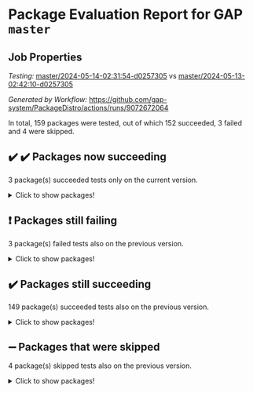 # Package Evaluation Report for GAP `master`

## Job Properties

*Testing:* [master/2024-05-14-02:31:54-d0257305](https://github.com/gap-system/PackageDistro/blob/data/reports/master/2024-05-14-02:31:54-d0257305) vs [master/2024-05-13-02:42:10-d0257305](https://github.com/gap-system/PackageDistro/blob/data/reports/master/2024-05-13-02:42:10-d0257305)

*Generated by Workflow:* https://github.com/gap-system/PackageDistro/actions/runs/9072672064

In total, 159 packages were tested, out of which 152 succeeded, 3 failed and 4 were skipped.

## :heavy_check_mark: :heavy_check_mark: Packages now succeeding

3 package(s) succeeded tests only on the current version.
<details><summary>Click to show packages!</summary>

- crypting 0.10.4 [(success)](https://github.com/gap-system/PackageDistro/actions/runs/9072672064/job/24928739776) vs crypting 0.10.4 [(failure)](https://github.com/gap-system/PackageDistro/actions/runs/9056203136/job/24878589173)
- io 4.8.2 [(success)](https://github.com/gap-system/PackageDistro/actions/runs/9072672064/job/24928748147) vs io 4.8.2 [(failure)](https://github.com/gap-system/PackageDistro/actions/runs/9056203136/job/24878595985)
- walrus 0.9991 [(success)](https://github.com/gap-system/PackageDistro/actions/runs/9072672064/job/24928760882) vs walrus 0.9991 [(failure)](https://github.com/gap-system/PackageDistro/actions/runs/9056203136/job/24878606288)
</details>

## :exclamation: Packages still failing

3 package(s) failed tests also on the previous version.
<details><summary>Click to show packages!</summary>

- factint 1.6.3 [(failure)](https://github.com/gap-system/PackageDistro/actions/runs/9072672064/job/24928742520)
- idrel 2.46 [(failure)](https://github.com/gap-system/PackageDistro/actions/runs/9072672064/job/24928747579)
- packagemanager 1.4.3 [(failure)](https://github.com/gap-system/PackageDistro/actions/runs/9072672064/job/24928752548)
</details>

## :heavy_check_mark: Packages still succeeding

149 package(s) succeeded tests also on the previous version.
<details><summary>Click to show packages!</summary>

- 4ti2interface 2023.02-04 [(success)](https://github.com/gap-system/PackageDistro/actions/runs/9072672064/job/24928732792)
- ace 5.6.2 [(success)](https://github.com/gap-system/PackageDistro/actions/runs/9072672064/job/24928732961)
- aclib 1.3.2 [(success)](https://github.com/gap-system/PackageDistro/actions/runs/9072672064/job/24928733155)
- agt 0.3.1 [(success)](https://github.com/gap-system/PackageDistro/actions/runs/9072672064/job/24928733295)
- alnuth 3.2.1 [(success)](https://github.com/gap-system/PackageDistro/actions/runs/9072672064/job/24928733434)
- anupq 3.3.0 [(success)](https://github.com/gap-system/PackageDistro/actions/runs/9072672064/job/24928733585)
- atlasrep 2.1.8 [(success)](https://github.com/gap-system/PackageDistro/actions/runs/9072672064/job/24928733733)
- autodoc 2023.06.19 [(success)](https://github.com/gap-system/PackageDistro/actions/runs/9072672064/job/24928733875)
- automata 1.15 [(success)](https://github.com/gap-system/PackageDistro/actions/runs/9072672064/job/24928735684)
- automgrp 1.3.2 [(success)](https://github.com/gap-system/PackageDistro/actions/runs/9072672064/job/24928736060)
- autpgrp 1.11 [(success)](https://github.com/gap-system/PackageDistro/actions/runs/9072672064/job/24928736321)
- cap 2024.04-01 [(success)](https://github.com/gap-system/PackageDistro/actions/runs/9072672064/job/24928737280)
- caratinterface 2.3.6 [(success)](https://github.com/gap-system/PackageDistro/actions/runs/9072672064/job/24928738244)
- cddinterface 2022.11.01 [(success)](https://github.com/gap-system/PackageDistro/actions/runs/9072672064/job/24928738422)
- circle 1.6.6 [(success)](https://github.com/gap-system/PackageDistro/actions/runs/9072672064/job/24928738560)
- classicpres 1.22 [(success)](https://github.com/gap-system/PackageDistro/actions/runs/9072672064/job/24928738722)
- cohomolo 1.6.11 [(success)](https://github.com/gap-system/PackageDistro/actions/runs/9072672064/job/24928738887)
- congruence 1.2.6 [(success)](https://github.com/gap-system/PackageDistro/actions/runs/9072672064/job/24928739043)
- corelg 1.56 [(success)](https://github.com/gap-system/PackageDistro/actions/runs/9072672064/job/24928739223)
- crime 1.6 [(success)](https://github.com/gap-system/PackageDistro/actions/runs/9072672064/job/24928739377)
- crisp 1.4.6 [(success)](https://github.com/gap-system/PackageDistro/actions/runs/9072672064/job/24928739596)
- cryst 4.1.27 [(success)](https://github.com/gap-system/PackageDistro/actions/runs/9072672064/job/24928739931)
- crystcat 1.1.10 [(success)](https://github.com/gap-system/PackageDistro/actions/runs/9072672064/job/24928740109)
- ctbllib 1.3.9 [(success)](https://github.com/gap-system/PackageDistro/actions/runs/9072672064/job/24928740281)
- cubefree 1.19 [(success)](https://github.com/gap-system/PackageDistro/actions/runs/9072672064/job/24928740482)
- curlinterface 2.3.2 [(success)](https://github.com/gap-system/PackageDistro/actions/runs/9072672064/job/24928740669)
- cvec 2.8.1 [(success)](https://github.com/gap-system/PackageDistro/actions/runs/9072672064/job/24928740868)
- datastructures 0.3.0 [(success)](https://github.com/gap-system/PackageDistro/actions/runs/9072672064/job/24928741101)
- deepthought 1.0.6 [(success)](https://github.com/gap-system/PackageDistro/actions/runs/9072672064/job/24928741263)
- design 1.8 [(success)](https://github.com/gap-system/PackageDistro/actions/runs/9072672064/job/24928741433)
- difsets 2.3.1 [(success)](https://github.com/gap-system/PackageDistro/actions/runs/9072672064/job/24928741670)
- digraphs 1.7.1 [(success)](https://github.com/gap-system/PackageDistro/actions/runs/9072672064/job/24928741821)
- edim 1.3.8 [(success)](https://github.com/gap-system/PackageDistro/actions/runs/9072672064/job/24928741983)
- example 4.3.4 [(success)](https://github.com/gap-system/PackageDistro/actions/runs/9072672064/job/24928742144)
- examplesforhomalg 2023.10-01 [(success)](https://github.com/gap-system/PackageDistro/actions/runs/9072672064/job/24928742312)
- ferret 1.0.10 [(success)](https://github.com/gap-system/PackageDistro/actions/runs/9072672064/job/24928742713)
- fga 1.5.0 [(success)](https://github.com/gap-system/PackageDistro/actions/runs/9072672064/job/24928742881)
- fining 1.5.6 [(success)](https://github.com/gap-system/PackageDistro/actions/runs/9072672064/job/24928743073)
- float 1.0.4 [(success)](https://github.com/gap-system/PackageDistro/actions/runs/9072672064/job/24928743259)
- format 1.4.4 [(success)](https://github.com/gap-system/PackageDistro/actions/runs/9072672064/job/24928743485)
- forms 1.2.11 [(success)](https://github.com/gap-system/PackageDistro/actions/runs/9072672064/job/24928743705)
- fplsa 1.2.6 [(success)](https://github.com/gap-system/PackageDistro/actions/runs/9072672064/job/24928743892)
- fr 2.4.13 [(success)](https://github.com/gap-system/PackageDistro/actions/runs/9072672064/job/24928744065)
- francy 2.0.3 [(success)](https://github.com/gap-system/PackageDistro/actions/runs/9072672064/job/24928744303)
- fwtree 1.3 [(success)](https://github.com/gap-system/PackageDistro/actions/runs/9072672064/job/24928744490)
- gapdoc 1.6.7 [(success)](https://github.com/gap-system/PackageDistro/actions/runs/9072672064/job/24928744672)
- gauss 2023.02-04 [(success)](https://github.com/gap-system/PackageDistro/actions/runs/9072672064/job/24928744852)
- gaussforhomalg 2023.11-01 [(success)](https://github.com/gap-system/PackageDistro/actions/runs/9072672064/job/24928745011)
- gbnp 1.0.5 [(success)](https://github.com/gap-system/PackageDistro/actions/runs/9072672064/job/24928745192)
- generalizedmorphismsforcap 2024.04-01 [(success)](https://github.com/gap-system/PackageDistro/actions/runs/9072672064/job/24928745368)
- genss 1.6.8 [(success)](https://github.com/gap-system/PackageDistro/actions/runs/9072672064/job/24928745510)
- gradedmodules 2024.01-01 [(success)](https://github.com/gap-system/PackageDistro/actions/runs/9072672064/job/24928745645)
- gradedringforhomalg 2023.08-01 [(success)](https://github.com/gap-system/PackageDistro/actions/runs/9072672064/job/24928745796)
- grape 4.9.0 [(success)](https://github.com/gap-system/PackageDistro/actions/runs/9072672064/job/24928745956)
- groupoids 1.74 [(success)](https://github.com/gap-system/PackageDistro/actions/runs/9072672064/job/24928746115)
- grpconst 2.6.5 [(success)](https://github.com/gap-system/PackageDistro/actions/runs/9072672064/job/24928746259)
- guarana 0.96.3 [(success)](https://github.com/gap-system/PackageDistro/actions/runs/9072672064/job/24928746392)
- guava 3.19 [(success)](https://github.com/gap-system/PackageDistro/actions/runs/9072672064/job/24928746541)
- hap 1.62 [(success)](https://github.com/gap-system/PackageDistro/actions/runs/9072672064/job/24928746679)
- hapcryst 0.1.15 [(success)](https://github.com/gap-system/PackageDistro/actions/runs/9072672064/job/24928746824)
- hecke 1.5.3 [(success)](https://github.com/gap-system/PackageDistro/actions/runs/9072672064/job/24928746953)
- help 4.0 [(success)](https://github.com/gap-system/PackageDistro/actions/runs/9072672064/job/24928747081)
- homalg 2024.01-01 [(success)](https://github.com/gap-system/PackageDistro/actions/runs/9072672064/job/24928747231)
- homalgtocas 2023.11-01 [(success)](https://github.com/gap-system/PackageDistro/actions/runs/9072672064/job/24928747408)
- images 1.3.2 [(success)](https://github.com/gap-system/PackageDistro/actions/runs/9072672064/job/24928747717)
- intpic 0.3.0 [(success)](https://github.com/gap-system/PackageDistro/actions/runs/9072672064/job/24928747949)
- io_forhomalg 2023.02-04 [(success)](https://github.com/gap-system/PackageDistro/actions/runs/9072672064/job/24928748300)
- irredsol 1.4.4 [(success)](https://github.com/gap-system/PackageDistro/actions/runs/9072672064/job/24928748463)
- json 2.2.1 [(success)](https://github.com/gap-system/PackageDistro/actions/runs/9072672064/job/24928748609)
- jupyterkernel 1.5.0 [(success)](https://github.com/gap-system/PackageDistro/actions/runs/9072672064/job/24928748773)
- jupyterviz 1.5.6 [(success)](https://github.com/gap-system/PackageDistro/actions/runs/9072672064/job/24928748910)
- kan 1.37 [(success)](https://github.com/gap-system/PackageDistro/actions/runs/9072672064/job/24928749050)
- kbmag 1.5.11 [(success)](https://github.com/gap-system/PackageDistro/actions/runs/9072672064/job/24928749176)
- laguna 3.9.6 [(success)](https://github.com/gap-system/PackageDistro/actions/runs/9072672064/job/24928749329)
- liealgdb 2.2.1 [(success)](https://github.com/gap-system/PackageDistro/actions/runs/9072672064/job/24928749466)
- liepring 2.8 [(success)](https://github.com/gap-system/PackageDistro/actions/runs/9072672064/job/24928749596)
- liering 2.4.2 [(success)](https://github.com/gap-system/PackageDistro/actions/runs/9072672064/job/24928749746)
- linearalgebraforcap 2024.04-02 [(success)](https://github.com/gap-system/PackageDistro/actions/runs/9072672064/job/24928749887)
- lins 0.9 [(success)](https://github.com/gap-system/PackageDistro/actions/runs/9072672064/job/24928750055)
- localizeringforhomalg 2023.10-01 [(success)](https://github.com/gap-system/PackageDistro/actions/runs/9072672064/job/24928750224)
- loops 3.4.3 [(success)](https://github.com/gap-system/PackageDistro/actions/runs/9072672064/job/24928750384)
- lpres 1.0.3 [(success)](https://github.com/gap-system/PackageDistro/actions/runs/9072672064/job/24928750515)
- majoranaalgebras 1.5.1 [(success)](https://github.com/gap-system/PackageDistro/actions/runs/9072672064/job/24928750637)
- mapclass 1.4.6 [(success)](https://github.com/gap-system/PackageDistro/actions/runs/9072672064/job/24928750779)
- matgrp 0.70 [(success)](https://github.com/gap-system/PackageDistro/actions/runs/9072672064/job/24928750913)
- matricesforhomalg 2024.02-01 [(success)](https://github.com/gap-system/PackageDistro/actions/runs/9072672064/job/24928751026)
- modisom 2.5.4 [(success)](https://github.com/gap-system/PackageDistro/actions/runs/9072672064/job/24928751145)
- modulepresentationsforcap 2024.04-01 [(success)](https://github.com/gap-system/PackageDistro/actions/runs/9072672064/job/24928751259)
- modules 2024.01-01 [(success)](https://github.com/gap-system/PackageDistro/actions/runs/9072672064/job/24928751385)
- monoidalcategories 2024.04-01 [(success)](https://github.com/gap-system/PackageDistro/actions/runs/9072672064/job/24928751493)
- nconvex 2022.09-01 [(success)](https://github.com/gap-system/PackageDistro/actions/runs/9072672064/job/24928751623)
- nilmat 1.4.2 [(success)](https://github.com/gap-system/PackageDistro/actions/runs/9072672064/job/24928751741)
- nock 1.5 [(success)](https://github.com/gap-system/PackageDistro/actions/runs/9072672064/job/24928751858)
- normalizinterface 1.3.6 [(success)](https://github.com/gap-system/PackageDistro/actions/runs/9072672064/job/24928751969)
- nq 2.5.11 [(success)](https://github.com/gap-system/PackageDistro/actions/runs/9072672064/job/24928752090)
- numericalsgps 1.3.1 [(success)](https://github.com/gap-system/PackageDistro/actions/runs/9072672064/job/24928752217)
- openmath 11.5.3 [(success)](https://github.com/gap-system/PackageDistro/actions/runs/9072672064/job/24928752337)
- orb 4.9.0 [(success)](https://github.com/gap-system/PackageDistro/actions/runs/9072672064/job/24928752436)
- patternclass 2.4.3 [(success)](https://github.com/gap-system/PackageDistro/actions/runs/9072672064/job/24928752654)
- permut 2.0.5 [(success)](https://github.com/gap-system/PackageDistro/actions/runs/9072672064/job/24928752758)
- polenta 1.3.10 [(success)](https://github.com/gap-system/PackageDistro/actions/runs/9072672064/job/24928752886)
- polymaking 0.8.7 [(success)](https://github.com/gap-system/PackageDistro/actions/runs/9072672064/job/24928753058)
- primgrp 3.4.4 [(success)](https://github.com/gap-system/PackageDistro/actions/runs/9072672064/job/24928753194)
- profiling 2.5.4 [(success)](https://github.com/gap-system/PackageDistro/actions/runs/9072672064/job/24928753321)
- qdistrnd 0.9.4 [(success)](https://github.com/gap-system/PackageDistro/actions/runs/9072672064/job/24928753437)
- qpa 1.35 [(success)](https://github.com/gap-system/PackageDistro/actions/runs/9072672064/job/24928753578)
- quagroup 1.8.4 [(success)](https://github.com/gap-system/PackageDistro/actions/runs/9072672064/job/24928753705)
- radiroot 2.9 [(success)](https://github.com/gap-system/PackageDistro/actions/runs/9072672064/job/24928753863)
- rcwa 4.7.1 [(success)](https://github.com/gap-system/PackageDistro/actions/runs/9072672064/job/24928754001)
- rds 1.8 [(success)](https://github.com/gap-system/PackageDistro/actions/runs/9072672064/job/24928754129)
- recog 1.4.2 [(success)](https://github.com/gap-system/PackageDistro/actions/runs/9072672064/job/24928754264)
- repndecomp 1.3.0 [(success)](https://github.com/gap-system/PackageDistro/actions/runs/9072672064/job/24928754408)
- repsn 3.1.2 [(success)](https://github.com/gap-system/PackageDistro/actions/runs/9072672064/job/24928754546)
- resclasses 4.7.3 [(success)](https://github.com/gap-system/PackageDistro/actions/runs/9072672064/job/24928754736)
- ringsforhomalg 2023.11-02 [(success)](https://github.com/gap-system/PackageDistro/actions/runs/9072672064/job/24928754922)
- sco 2023.08-01 [(success)](https://github.com/gap-system/PackageDistro/actions/runs/9072672064/job/24928755127)
- scscp 2.4.2 [(success)](https://github.com/gap-system/PackageDistro/actions/runs/9072672064/job/24928755304)
- semigroups 5.3.7 [(success)](https://github.com/gap-system/PackageDistro/actions/runs/9072672064/job/24928755513)
- sglppow 2.4 [(success)](https://github.com/gap-system/PackageDistro/actions/runs/9072672064/job/24928755721)
- sgpviz 0.999.5 [(success)](https://github.com/gap-system/PackageDistro/actions/runs/9072672064/job/24928755883)
- simpcomp 2.1.14 [(success)](https://github.com/gap-system/PackageDistro/actions/runs/9072672064/job/24928756051)
- singular 2023.02.09 [(success)](https://github.com/gap-system/PackageDistro/actions/runs/9072672064/job/24928756235)
- sl2reps 1.1 [(success)](https://github.com/gap-system/PackageDistro/actions/runs/9072672064/job/24928756447)
- sla 1.5.3 [(success)](https://github.com/gap-system/PackageDistro/actions/runs/9072672064/job/24928756629)
- smallgrp 1.5.3 [(success)](https://github.com/gap-system/PackageDistro/actions/runs/9072672064/job/24928756798)
- smallsemi 0.6.13 [(success)](https://github.com/gap-system/PackageDistro/actions/runs/9072672064/job/24928756951)
- sonata 2.9.6 [(success)](https://github.com/gap-system/PackageDistro/actions/runs/9072672064/job/24928757108)
- sophus 1.27 [(success)](https://github.com/gap-system/PackageDistro/actions/runs/9072672064/job/24928757266)
- sotgrps 1.2 [(success)](https://github.com/gap-system/PackageDistro/actions/runs/9072672064/job/24928757406)
- spinsym 1.5.2 [(success)](https://github.com/gap-system/PackageDistro/actions/runs/9072672064/job/24928757546)
- standardff 1.0 [(success)](https://github.com/gap-system/PackageDistro/actions/runs/9072672064/job/24928757700)
- symbcompcc 1.3.2 [(success)](https://github.com/gap-system/PackageDistro/actions/runs/9072672064/job/24928757852)
- thelma 1.3 [(success)](https://github.com/gap-system/PackageDistro/actions/runs/9072672064/job/24928758058)
- tomlib 1.2.11 [(success)](https://github.com/gap-system/PackageDistro/actions/runs/9072672064/job/24928758284)
- toolsforhomalg 2023.11-01 [(success)](https://github.com/gap-system/PackageDistro/actions/runs/9072672064/job/24928758495)
- toric 1.9.5 [(success)](https://github.com/gap-system/PackageDistro/actions/runs/9072672064/job/24928758694)
- toricvarieties 2022.07.13 [(success)](https://github.com/gap-system/PackageDistro/actions/runs/9072672064/job/24928758926)
- transgrp 3.6.5 [(success)](https://github.com/gap-system/PackageDistro/actions/runs/9072672064/job/24928759168)
- typeset 1.2.2 [(success)](https://github.com/gap-system/PackageDistro/actions/runs/9072672064/job/24928759359)
- ugaly 4.1.3 [(success)](https://github.com/gap-system/PackageDistro/actions/runs/9072672064/job/24928759560)
- unipot 1.5 [(success)](https://github.com/gap-system/PackageDistro/actions/runs/9072672064/job/24928759766)
- unitlib 4.2.0 [(success)](https://github.com/gap-system/PackageDistro/actions/runs/9072672064/job/24928759973)
- utils 0.85 [(success)](https://github.com/gap-system/PackageDistro/actions/runs/9072672064/job/24928760168)
- uuid 0.7 [(success)](https://github.com/gap-system/PackageDistro/actions/runs/9072672064/job/24928760406)
- wedderga 4.10.5 [(success)](https://github.com/gap-system/PackageDistro/actions/runs/9072672064/job/24928761059)
- xmod 2.92 [(success)](https://github.com/gap-system/PackageDistro/actions/runs/9072672064/job/24928761266)
- xmodalg 1.23 [(success)](https://github.com/gap-system/PackageDistro/actions/runs/9072672064/job/24928761435)
- yangbaxter 0.10.3 [(success)](https://github.com/gap-system/PackageDistro/actions/runs/9072672064/job/24928761619)
- zeromqinterface 0.14 [(success)](https://github.com/gap-system/PackageDistro/actions/runs/9072672064/job/24928761761)
</details>

## :heavy_minus_sign: Packages that were skipped

4 package(s) skipped tests also on the previous version.
<details><summary>Click to show packages!</summary>

- browse 1.8.21 [(skipped)](https://github.com/gap-system/PackageDistro/actions/runs/9072672064/job/24928520871)
- itc 1.5.1 [(skipped)](https://github.com/gap-system/PackageDistro/actions/runs/9072672064/job/24928520871)
- polycyclic 2.16 [(skipped)](https://github.com/gap-system/PackageDistro/actions/runs/9072672064/job/24928520871)
- xgap 4.32 [(skipped)](https://github.com/gap-system/PackageDistro/actions/runs/9072672064/job/24928520871)
</details>

